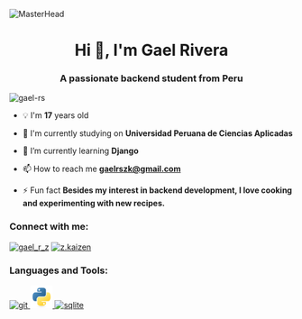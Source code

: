 ![MasterHead](https://art.pixilart.com/77ad4e82f96a64b.gif)
<h1 align="center">Hi 👋, I'm Gael Rivera</h1>
<h3 align="center">A passionate backend student from Peru</h3>

<p align="left"> <img src="https://komarev.com/ghpvc/?username=gael-rs&label=Profile%20views&color=0e75b6&style=flat" alt="gael-rs" /> </p>

- 💡 I'm **17** years old

- 🔭 I'm currently studying on **Universidad Peruana de Ciencias Aplicadas**

- 🌱 I’m currently learning **Django**

- 📫 How to reach me **gaelrszk@gmail.com**

- ⚡ Fun fact **Besides my interest in backend development, I love cooking and experimenting with new recipes.**

<h3 align="left">Connect with me:</h3>
<p align="left">
<a href="https://instagram.com/gael_r_z" target="blank"><img align="center" src="https://raw.githubusercontent.com/rahuldkjain/github-profile-readme-generator/master/src/images/icons/Social/instagram.svg" alt="gael_r_z" height="30" width="40" /></a>
<a href="https://discord.gg/z.kaizen" target="blank"><img align="center" src="https://raw.githubusercontent.com/rahuldkjain/github-profile-readme-generator/master/src/images/icons/Social/discord.svg" alt="z.kaizen" height="30" width="40" /></a>
</p>

<h3 align="left">Languages and Tools:</h3>
<p align="left"> <a href="https://git-scm.com/" target="_blank" rel="noreferrer"> <img src="https://www.vectorlogo.zone/logos/git-scm/git-scm-icon.svg" alt="git" width="40" height="40"/> </a> <a href="https://www.python.org" target="_blank" rel="noreferrer"> <img src="https://raw.githubusercontent.com/devicons/devicon/master/icons/python/python-original.svg" alt="python" width="40" height="40"/> </a> <a href="https://www.sqlite.org/" target="_blank" rel="noreferrer"> <img src="https://www.vectorlogo.zone/logos/sqlite/sqlite-icon.svg" alt="sqlite" width="40" height="40"/> </a> </p>

